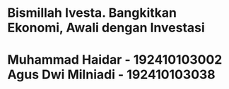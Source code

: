 Bismillah Ivesta.
Bangkitkan Ekonomi, Awali dengan Investasi
===================================
Muhammad Haidar - 192410103002
Agus Dwi Milniadi - 192410103038
===================================
